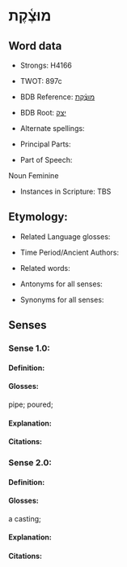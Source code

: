 # מוּצֶ֫קֶת

<!-- Status: S2="NeedsEdits" -->
<!-- Lexica used for edits:   -->

## Word data

* Strongs: H4166

* TWOT: 897c

* BDB Reference: [מוּצֶ֫קֶת](rc://en/bdb/dict/j.cu.ad)

* BDB Root: [יצק](rc://en/bdb/dict/j.cu.aa)

* Alternate spellings:

* Principal Parts:

* Part of Speech:

Noun Feminine

* Instances in Scripture: TBS

## Etymology:

* Related Language glosses:

* Time Period/Ancient Authors:

* Related words:

* Antonyms for all senses:

* Synonyms for all senses:

## Senses

### Sense 1.0:

#### Definition:

#### Glosses:

pipe; poured; 

#### Explanation:

#### Citations:



### Sense 2.0:

#### Definition:

#### Glosses:

a casting; 

#### Explanation:

#### Citations:



